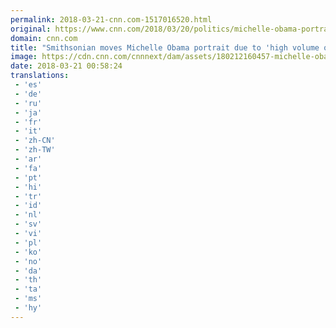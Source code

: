 ```yaml
---
permalink: 2018-03-21-cnn.com-1517016520.html
original: https://www.cnn.com/2018/03/20/politics/michelle-obama-portrait-smithsonian/index.html
domain: cnn.com
title: "Smithsonian moves Michelle Obama portrait due to 'high volume of visitors'"
image: https://cdn.cnn.com/cnnnext/dam/assets/180212160457-michelle-obama-portrait-amy-sherald-super-tease.jpg
date: 2018-03-21 00:58:24
translations: 
 - 'es'
 - 'de'
 - 'ru'
 - 'ja'
 - 'fr'
 - 'it'
 - 'zh-CN'
 - 'zh-TW'
 - 'ar'
 - 'fa'
 - 'pt'
 - 'hi'
 - 'tr'
 - 'id'
 - 'nl'
 - 'sv'
 - 'vi'
 - 'pl'
 - 'ko'
 - 'no'
 - 'da'
 - 'th'
 - 'ta'
 - 'ms'
 - 'hy'
---
```


